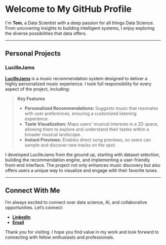 # Welcome to My GitHub Profile

I'm **Tom**, a Data Scientist with a deep passion for all things Data Science. From uncovering insights to building intelligent systems, I enjoy exploring the diverse possibilities that data offers.

---

## Personal Projects

### LucilleJams

[**LucilleJams**](https://github.com/tomargentin0901/LucilleJams) is a music recommendation system designed to deliver a highly personalized music experience. I took full responsibility for every aspect of the project, including:

> **Key Features**  
> - **Personalized Recommendations:** Suggests music that resonates with user preferences, ensuring a customized listening experience.  
> - **Taste Visualization:** Maps users' musical interests in a 2D space, allowing them to explore and understand their tastes within a broader musical landscape.  
> - **Instant Previews:** Enables direct song previews, so users can sample and discover new tracks on the spot.

I developed LucilleJams from the ground up, starting with dataset selection, building the recommendation engine, and implementing a user-friendly front-end interface. The project not only enhances music discovery but also offers users a unique way to visualize and engage with their favorite tunes.

---

## Connect With Me

I’m always excited to connect over data science, AI, and collaborative opportunities. Let’s connect:

- **[LinkedIn](https://www.linkedin.com/in/tom-argentin/)**
- **[Email](mailto:tom09012000@gmail.com)**

Thank you for visiting. I hope you find value in my work and look forward to connecting with fellow enthusiasts and professionals.
